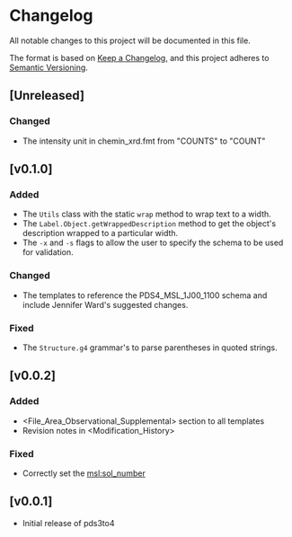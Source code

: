 # Changelog

All notable changes to this project will be documented in this file.

The format is based on [Keep a Changelog](https://keepachangelog.com/en/1.0.0/),
and this project adheres to [Semantic Versioning](https://semver.org/spec/v2.0.0.html).

## [Unreleased]

### Changed

- The intensity unit in chemin_xrd.fmt from "COUNTS" to "COUNT"

## [v0.1.0]

### Added

- The `Utils` class with the static `wrap` method to wrap text to a width.
- The `Label.Object.getWrappedDescription` method to get the object's
  description wrapped to a particular width.
- The `-x` and `-s` flags to allow the user to specify the schema to be used
  for validation.

### Changed

- The templates to reference the PDS4_MSL_1J00_1100 schema and include Jennifer
  Ward's suggested changes.

### Fixed

- The `Structure.g4` grammar's to parse parentheses in quoted strings.

## [v0.0.2]

### Added

- <File_Area_Observational_Supplemental> section to all templates
- Revision notes in <Modification_History>

### Fixed

- Correctly set the <msl:sol_number>

## [v0.0.1]

- Initial release of pds3to4
